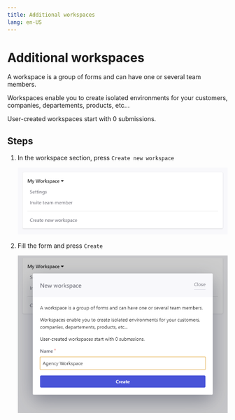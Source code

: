 ```yaml
---
title: Additional workspaces
lang: en-US
---
```


# Additional workspaces

A workspace is a group of forms and can have one or several team members.

Workspaces enable you to create isolated environments for your customers, companies, departements, products, etc...

User-created workspaces start with 0 submissions.

## Steps

1. In the workspace section, press `Create new workspace`

   ![Workspace section](../.vuepress/public/workspace-section.png)

2. Fill the form and press `Create`

   ![New workspace](../.vuepress/public/new-workspace.png)

